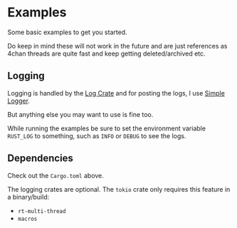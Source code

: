 # Examples

Some basic examples to get you started.

Do keep in mind these will not work in the future and are just references as 4chan threads are quite fast
and keep getting deleted/archived etc.

## Logging

Logging is handled by the [Log Crate](<https://github.com/rust-lang/log>)
and for posting the logs, I use [Simple Logger](<https://github.com/borntyping/rust-simple_logger>).

But anything else you may want to use is fine too.

While running the examples be sure to set the environment variable `RUST_LOG` to something, such as `INFO` or `DEBUG` to see the logs.

## Dependencies

Check out the `Cargo.toml` above.

The logging crates are optional.
The `tokio` crate only requires this feature in a binary/build:

- `rt-multi-thread`
- `macros`
